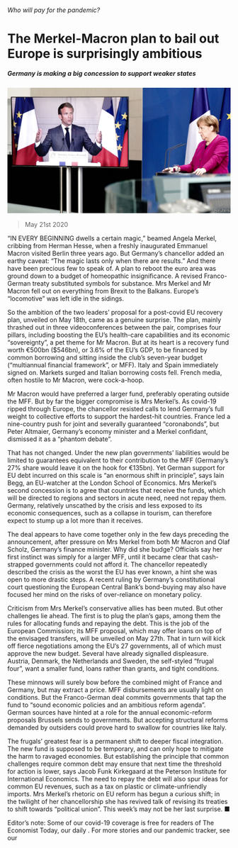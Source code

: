 ###### Who will pay for the pandemic?

# The Merkel-Macron plan to bail out Europe is surprisingly ambitious 

##### Germany is making a big concession to support weaker states 

![image](images/20200523_EUP504.jpg) 

> May 21st 2020 

“IN EVERY BEGINNING dwells a certain magic,” beamed Angela Merkel, cribbing from Herman Hesse, when a freshly inaugurated Emmanuel Macron visited Berlin three years ago. But Germany’s chancellor added an earthy caveat: “The magic lasts only when there are results.” And there have been precious few to speak of. A plan to reboot the euro area was ground down to a budget of homeopathic insignificance. A revised Franco-German treaty substituted symbols for substance. Mrs Merkel and Mr Macron fell out on everything from Brexit to the Balkans. Europe’s “locomotive” was left idle in the sidings.

So the ambition of the two leaders’ proposal for a post-covid EU recovery plan, unveiled on May 18th, came as a genuine surprise. The plan, mainly thrashed out in three videoconferences between the pair, comprises four pillars, including boosting the EU’s health-care capabilities and its economic “sovereignty”, a pet theme for Mr Macron. But at its heart is a recovery fund worth €500bn ($546bn), or 3.6% of the EU’s GDP, to be financed by common borrowing and sitting inside the club’s seven-year budget (“multiannual financial framework”, or MFF). Italy and Spain immediately signed on. Markets surged and Italian borrowing costs fell. French media, often hostile to Mr Macron, were cock-a-hoop.


Mr Macron would have preferred a larger fund, preferably operating outside the MFF. But by far the bigger compromise is Mrs Merkel’s. As covid-19 ripped through Europe, the chancellor resisted calls to lend Germany’s full weight to collective efforts to support the hardest-hit countries. France led a nine-country push for joint and severally guaranteed “coronabonds”, but Peter Altmaier, Germany’s economy minister and a Merkel confidant, dismissed it as a “phantom debate”.

That has not changed. Under the new plan governments’ liabilities would be limited to guarantees equivalent to their contribution to the MFF (Germany’s 27% share would leave it on the hook for €135bn). Yet German support for EU debt incurred on this scale is “an enormous shift in principle”, says Iain Begg, an EU-watcher at the London School of Economics. Mrs Merkel’s second concession is to agree that countries that receive the funds, which will be directed to regions and sectors in acute need, need not repay them. Germany, relatively unscathed by the crisis and less exposed to its economic consequences, such as a collapse in tourism, can therefore expect to stump up a lot more than it receives.

The deal appears to have come together only in the few days preceding the announcement, after pressure on Mrs Merkel from both Mr Macron and Olaf Scholz, Germany’s finance minister. Why did she budge? Officials say her first instinct was simply for a larger MFF, until it became clear that cash-strapped governments could not afford it. The chancellor repeatedly described the crisis as the worst the EU has ever known, a hint she was open to more drastic steps. A recent ruling by Germany’s constitutional court questioning the European Central Bank’s bond-buying may also have focused her mind on the risks of over-reliance on monetary policy.

Criticism from Mrs Merkel’s conservative allies has been muted. But other challenges lie ahead. The first is to plug the plan’s gaps, among them the rules for allocating funds and repaying the debt. This is the job of the European Commission; its MFF proposal, which may offer loans on top of the envisaged transfers, will be unveiled on May 27th. That in turn will kick off fierce negotiations among the EU’s 27 governments, all of which must approve the new budget. Several have already signalled displeasure. Austria, Denmark, the Netherlands and Sweden, the self-styled “frugal four”, want a smaller fund, loans rather than grants, and tight conditions.

These minnows will surely bow before the combined might of France and Germany, but may extract a price. MFF disbursements are usually light on conditions. But the Franco-German deal commits governments that tap the fund to “sound economic policies and an ambitious reform agenda”. German sources have hinted at a role for the annual economic-reform proposals Brussels sends to governments. But accepting structural reforms demanded by outsiders could prove hard to swallow for countries like Italy.

The frugals’ greatest fear is a permanent shift to deeper fiscal integration. The new fund is supposed to be temporary, and can only hope to mitigate the harm to ravaged economies. But establishing the principle that common challenges require common debt may ensure that next time the threshold for action is lower, says Jacob Funk Kirkegaard at the Peterson Institute for International Economics. The need to repay the debt will also spur ideas for common EU revenues, such as a tax on plastic or climate-unfriendly imports. Mrs Merkel’s rhetoric on EU reform has begun a curious shift; in the twilight of her chancellorship she has revived talk of revising its treaties to shift towards “political union”. This week’s may not be her last surprise. ■

Editor’s note: Some of our covid-19 coverage is free for readers of The Economist Today, our daily . For more stories and our pandemic tracker, see our 

